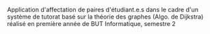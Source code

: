 Application d'affectation de paires d'étudiant.e.s dans le cadre d'un système de tutorat basé sur la théorie des graphes (Algo. de Dijkstra) réalisé
en première année de BUT Informatique, semestre 2
